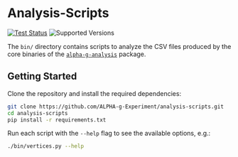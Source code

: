 # Analysis-Scripts

[![Test Status](https://github.com/ALPHA-g-Experiment/analysis-scripts/actions/workflows/python.yml/badge.svg)](https://github.com/ALPHA-g-Experiment/analysis-scripts/actions/workflows/python.yml)
![Supported Versions](https://img.shields.io/badge/python-3.9%20%7C%203.10%20%7C%203.11%20%7C%203.12-blue?labelColor=383f47)

The `bin/` directory contains scripts to analyze the CSV files produced by the
core binaries of the
[`alpha-g-analysis`](https://github.com/ALPHA-g-Experiment/alpha-g/tree/main/analysis)
package.

## Getting Started

Clone the repository and install the required dependencies:

```bash
git clone https://github.com/ALPHA-g-Experiment/analysis-scripts.git
cd analysis-scripts
pip install -r requirements.txt
```

Run each script with the `--help` flag to see the available options, e.g.:

```bash
./bin/vertices.py --help
```
